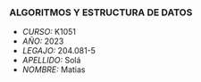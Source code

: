 ### ALGORITMOS Y ESTRUCTURA DE DATOS

+ *CURSO:* K1051
+ *AÑO:* 2023
+ *LEGAJO:* 204.081-5
+ *APELLIDO:* Solá
+ *NOMBRE:* Matias
